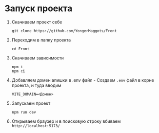 # Запуск проекта

1. Скачиваем проект себе
    ```
    git clone https://github.com/YongerMaggots/Front
    ```
2. Переходим в папку проекта
    ```
    cd Front
    ```
3. Скачиваем зависимости
    ```
    npm i
    npm ci
    ```
4. Добавляем домен апишки в .env файл - Создаем `.env` файл в корне проекта, и туда вводим

    ```
    VITE_DOMAIN=<Домен>
    ```

5. Запускаем проект
    ```
    npm run dev
    ```
6. Открываем браузер и в поисковую строку вбиваем `http://localhost:5173/`
